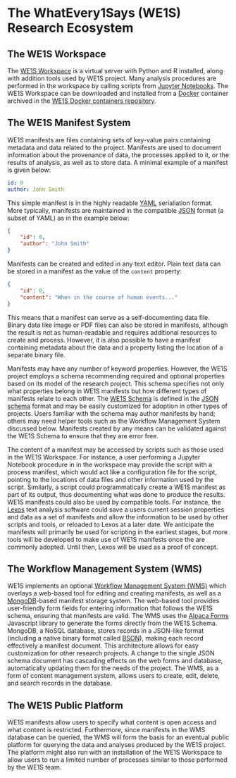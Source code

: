 # The WhatEvery1Says (WE1S) Research Ecosystem

## The WE1S Workspace

The [WE1S Workspace](https://github.com/jeremydouglass/WE1S-virtual-workspace) is a virtual server with Python and R installed, along with addition tools used by WE1S project. Many analysis procedures are performed in the workspace by calling scripts from [Jupyter Notebooks](http://jupyter.org/). The WE1S Workspace can be downloaded and installed from a [Docker](https://www.docker.com/) container archived in the [WE1S Docker containers repository](https://github.com/jeremydouglass/WE1S-containers).

## The WE1S Manifest System

WE1S manifests are files containing sets of key-value pairs containing metadata and data related to the project. Manifests are used to document information about the provenance of data, the processes applied to it, or the results of analysis, as well as to store data. A minimal example of a manifest is given below:

```yaml
id: 0
author: John Smith
```

This simple manifest is in the highly readable [YAML](https://en.wikipedia.org/wiki/YAML) serialiation format. More typically, manifests are maintained in the compatible [JSON](https://en.wikipedia.org/wiki/JSON) format (a subset of YAML) as in the example below:

```json
{
	"id": 0,
	"author": "John Smith"
}
```

Manifests can be created and edited in any text editor. Plain text data can be stored in a manifest as the value of the `content` property:

```JSON
{
	"id": 0,
	"content": "When in the course of human events..."
}
```

This means that a manifest can serve as a self-documenting data file. Binary data like image or PDF files can also be stored in manifests, although the result is not as human-readable and requires additional resources to create and process. However, it is also possible to have a manifest containing metadata about the data and a property listing the location of a separate binary file.

Manifests may have any number of keyword properties. However, the WE1S project employs a schema recommending required and optional properties based on its model of the research project. This schema specifies not only what properties belong in WE1S manifests but how different types of manifests relate to each other. The [WE1S Schema](https://github.com/scottkleinman/WE1S/blob/master/WE1S-Schema-1.0.md) is defined in the [JSON schema](http://json-schema.org/) format and may be easily customized for adoption in other types of projects. Users familiar with the schema may author manifests by hand; others may need helper tools such as the Workflow Management System discussed below. Manifests created by any means can be validated against the WE1S Schema to ensure that they are error free. 

The content of a manifest may be accessed by scripts such as those used in the WE1S Workspace. For instance, a user performing a Jupyter Notebook procedure in in the workspace may provide the script with a process manifest, which would act like a configuration file for the script, pointing to the locations of data files and other information used by the script. Similarly, a script could programmatically create a WE1S manifest as part of its output, thus documenting what was done to produce the results. WE1S manifests could also be used by compatible tools. For instance, the [Lexos](http://lexos.wheatoncollege.edu/) text analysis software could save a users current session properties and data as a set of manifests and allow the information to be used by other scripts and tools, or reloaded to Lexos at a later date. We anticipate the manifests will primarily be used for scripting in the earliest stages, but more tools will be developed to make use of WE1S manifests once the are commonly adopted. Until then, Lexos will be used as a proof of concept.

## The Workflow Management System (WMS)

WE1S implements an optional [Workflow Management System (WMS)](https://github.com/scottkleinman/WE1S/tree/master/we1s-web) which overlays a web-based tool for editing and creating manifests, as well as a [MongoDB](https://www.mongodb.com/)-based manifest storage system. The web-based tool provides user-friendly form fields for entering information that follows the WE1S schema, ensuring that manifests are valid. The WMS uses the [Alpaca Forms](http://www.alpacajs.org/) Javascript library to generate the forms directly from the WE1S Schema. MongoDB, a NoSQL database, stores records in a JSON-like format (including a native binary format called [BSON](http://bsonspec.org/)), making each record effectively a manifest document. This architecture allows for easy customization for other research projects. A change to the single JSON schema document has cascading effects on the web forms and database, automatically updating them for the needs of the project. The WMS, as a form of content management system, allows users to create, edit, delete, and search records in the database.

## The WE1S Public Platform

WE1S manifests allow users to specify what content is open access and what content is restricted. Furthermore, since manifests in the WMS database can be queried, the WMS will form the basis for an eventual public platform for querying the data and analyses produced by the WE1S project. The platform might also run with an installation of the WE1S Workspace to allow users to run a limited number of processes similar to those performed by the WE1S team.
